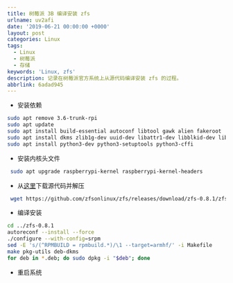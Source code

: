 ```yaml
---
title: 树莓派 3B 编译安装 zfs
urlname: uv2afi
date: '2019-06-21 00:00:00 +0000'
layout: post
categories: Linux
tags:
  - Linux
  - 树莓派
  - 存储
keywords: 'Linux, zfs'
description: 记录在树莓派官方系统上从源代码编译安装 zfs 的过程。
abbrlink: 6adad945
---
```


- 安装依赖

```bash
sudo apt remove 3.6-trunk-rpi
sudo apt update
sudo apt install build-essential autoconf libtool gawk alien fakeroot
sudo apt install dkms zlib1g-dev uuid-dev libattr1-dev libblkid-dev libselinux-dev libudev-dev libssl-dev parted lsscsi wget ksh
sudo apt install python3-dev python3-setuptools python3-cffi
```

- 安装内核头文件

```bash
 sudo apt upgrade raspberrypi-kernel raspberrypi-kernel-headers
```

- 从[这里](https://github.com/zfsonlinux/zfs/releases)下载源代码并解压

```bash
 wget https://github.com/zfsonlinux/zfs/releases/download/zfs-0.8.1/zfs-0.8.1.tar.gz && tar zxf zfs-0.8.1.tar.gz
```

- 编译安装

```bash
cd ../zfs-0.8.1
autoreconf --install --force
./configure --with-config=srpm
sed -E 's/(^RPMBUILD = rpmbuild.*)/\1 --target=armhf/' -i Makefile
make pkg-utils deb-dkms
for deb in *.deb; do sudo dpkg -i "$deb"; done
```

- 重启系统
